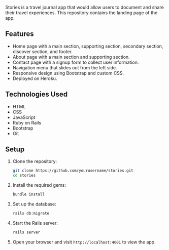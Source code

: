 Stories is a travel journal app that would allow users to document and share their travel experiences. This repository contains the landing page of the app.

## Features

- Home page with a main section, supporting section, secondary section, discover section, and footer.
- About page with a main section and supporting section.
- Contact page with a signup form to collect user information.
- Navigation menu that slides out from the left side.
- Responsive design using Bootstrap and custom CSS.
- Deployed on Heroku.

## Technologies Used

- HTML
- CSS
- JavaScript
- Ruby on Rails
- Bootstrap
- Git

## Setup

1. Clone the repository:

   ```bash
   git clone https://github.com/yourusername/stories.git
   cd stories
   ```

2. Install the required gems:

   ```bash
   bundle install
   ```

3. Set up the database:

   ```bash
   rails db:migrate
   ```

4. Start the Rails server:

   ```bash
   rails server
   ```

5. Open your browser and visit `http://localhost:4001` to view the app.

